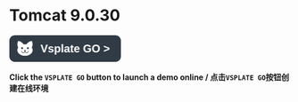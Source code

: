 # Tomcat 9.0.30

<a href="https://www.vsplate.com/?docker-compose=https://github.com/vsplate/dcenvs/tomcat/9.0.30"><img alt="VSPLATE GO" src="https://raw.githubusercontent.com/vsplate/images/master/vsgo_btn.png" width="200px"></a>

**Click the `VSPLATE GO` button to launch a demo online / 点击`VSPLATE GO`按钮创建在线环境**
